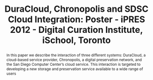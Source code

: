 ---
abstract: 'In this paper we describe the interaction of three different systems: DuraCloud,
  a cloud-based service provider, Chronopolis, a digital preservation network, and
  the San Diego Computer Center’s cloud service. This interaction is targeted to developing
  a new storage and preservation service available to a wide range of users'
creators:
- Branan, Bill
- Minor, David
- Burek, Michael
- Sutton, Don
- Woods, Andrew
date: null
document_url: https://services.phaidra.univie.ac.at/api/object/o:294081/download
grand_parent: iPRES
institutions: []
keywords:
- ischool
- toronto
- canada
- digital preservation
- cloud storage
- integration
landing_page_url: https://phaidra.univie.ac.at/o:294081
language: eng
layout: publication
license: CC BY-NC-SA 3.0 AT
notes_url: null
parent: iPRES 2012
presentation_url: null
size: 537271
source_name: iPRES
title: 'DuraCloud, Chronopolis and SDSC Cloud Integration: Poster - iPRES 2012 - Digital
  Curation Institute, iSchool, Toronto'
type: poster
year: 2012
---